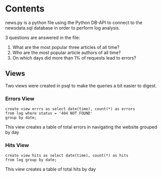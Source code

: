 # Contents

news.py is a python file using the Python DB-API to connect to the newsdata.sql database in order to perform log analysis.

3 questions are answered in the file:

1. What are the most popular three articles of all time?
2. Who are the most popular article authors of all time?
3. On which days did more than 1% of requests lead to errors?

## Views

Two views were created in psql to make the queries a bit easier to digest.

### Errors View
```
create view errrs as select date(time), count(*) as errors
from log where status = '404 NOT FOUND'
group by date;
```

This view creates a table of total errors in navigating the website grouped by day

### Hits View
```
create view hits as select date(time), count(*) as hits
from log group by date;
```

This view creates a table of total hits by day
